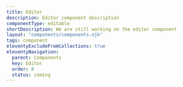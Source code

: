 ```yaml
---
title: Editor
description: Editor component description
componentType: editable
shortDescription: We are still working on the editor component
layout: "components/components.njk"
tags: component
eleventyExcludeFromCollections: true
eleventyNavigation:
  parent: Components
  key: Editor
  order: 8
  status: coming
---
```


